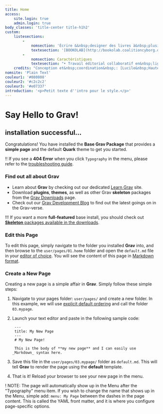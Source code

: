 ```yaml
---
title: Home
access:
    site.login: true
    admin.login: true
body_classes: 'title-center title-h1h2'
custom:
    listesections:
        -
            nomsection: 'Écrire &&nbsp;designer des livres à&nbsp;plusieurs&nbsp;!'
            textesection: '[BOOKOLAB](http://bookolab.coalitioncyborg.org/) est un&nbsp;outil collaboratif permettant d''éditer et&nbsp;de&nbsp;mettre en&nbsp;forme des publications pour différents supports de&nbsp;lecture&nbsp;: version imprimable (PDF) & version écran (page web).'
        -
            nomsection: Caractéristiques
            textesection: "• Travail éditorial collaboratif en&nbsp;ligne\_: relecture et&nbsp;édition synchrone ou&nbsp;asynchrone<br>\n• Mise en&nbsp;forme graphique en&nbsp;ligne&nbsp;: feuilles de&nbsp;style par projet et&nbsp;par contribution<br>\n• Multiples formats d’exportation&nbsp;: site web statique + PDF<br>\n• Gestion de&nbsp;projets\_parallèles&nbsp;: configuration des droits d’accès par utilisateur<br>\n• Saisie en langage naturel&nbsp;: html ou&nbsp;markdown non prérequis<br>\n• Sauvegarde et&nbsp;versionnage automatisé&nbsp;: git"
    credits: "Conception et&nbsp;coordination&nbsp;: [Lucile&nbsp;Haute](http://lucilehaute.fr/) <br>\nDéveloppement et&nbsp;réalisation&nbsp;: [Arman&nbsp;Mohtadji](https://www.armansansd.net/) & [Benjamin&nbsp;Dumond](http://benjamindumond.fr/) ([Bonjour&nbsp;Monde](https://bonjourmonde.net/en))<br>\nCahier des charges&nbsp;: [Lucile&nbsp;Haute](http://lucilehaute.fr/) & [Quentin Juhel](https://juhel-quentin.fr/) <br>\nSystème de&nbsp;gestion de&nbsp;contenu&nbsp;: [GRAV](https://getgrav.org/)<br>\nLibrairie de mise en page PDF&nbsp;: [Paged.js](https://pagedjs.org/)<br>\nCode source du&nbsp;projet&nbsp;: [gitlab.com/armansansd/bookolab](https://gitlab.com/armansansd/bookolab)<br>\nRéalisé avec le&nbsp;soutien de&nbsp;: [Laboratoire Projekt](https://projekt.unimes.fr/bookolab/) & [Licence Design](https://lid.unimes.fr/projet-thematique-de-loption-design-et-cultures-numeriques-l3/) ([Université de&nbsp;Nîmes](https://unimes.fr)) "
nomsite: 'Plain Text'
couleur1: '#080808'
couleur2: '#c2c2c2'
couleur3: '#e07337'
introduction: '<p>Petit texte d''intro pour le style.</p>'
---
```


# Say Hello to Grav!
## installation successful...

Congratulations! You have installed the **Base Grav Package** that provides a **simple page** and the default **Quark** theme to get you started.

!! If you see a **404 Error** when you click `Typography` in the menu, please refer to the [troubleshooting guide](http://learn.getgrav.org/troubleshooting/page-not-found).

### Find out all about Grav

* Learn about **Grav** by checking out our dedicated [Learn Grav](http://learn.getgrav.org) site.
* Download **plugins**, **themes**, as well as other Grav **skeleton** packages from the [Grav Downloads](http://getgrav.org/downloads) page.
* Check out our [Grav Development Blog](http://getgrav.org/blog) to find out the latest goings on in the Grav-verse.

!!! If you want a more **full-featured** base install, you should check out [**Skeleton** packages available in the downloads](http://getgrav.org/downloads).

### Edit this Page

To edit this page, simply navigate to the folder you installed **Grav** into, and then browse to the `user/pages/01.home` folder and open the `default.md` file in your [editor of choice](http://learn.getgrav.org/basics/requirements).  You will see the content of this page in [Markdown format](http://learn.getgrav.org/content/markdown).

### Create a New Page

Creating a new page is a simple affair in **Grav**.  Simply follow these simple steps:

1. Navigate to your pages folder: `user/pages/` and create a new folder.  In this example, we will use [explicit default ordering](http://learn.getgrav.org/content/content-pages) and call the folder `03.mypage`.
2. Launch your text editor and paste in the following sample code:

        ---
        title: My New Page
        ---
        # My New Page!

        This is the body of **my new page** and I can easily use _Markdown_ syntax here.

3. Save this file in the `user/pages/03.mypage/` folder as `default.md`. This will tell **Grav** to render the page using the **default** template.
4. That is it! Reload your browser to see your new page in the menu.

! NOTE: The page will automatically show up in the Menu after the "Typography" menu item. If you wish to change the name that shows up in the Menu, simple add: `menu: My Page` between the dashes in the page content. This is called the YAML front matter, and it is where you configure page-specific options.
